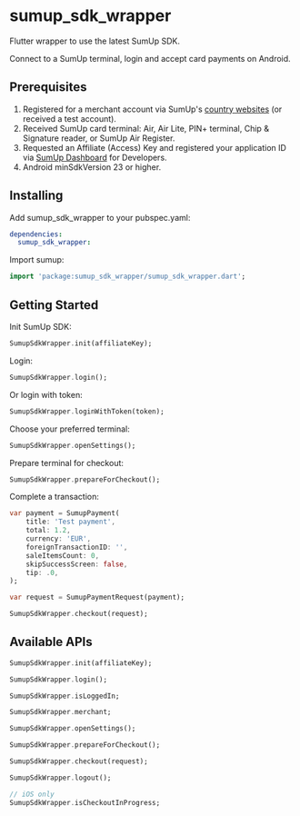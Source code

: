 # sumup_sdk_wrapper

Flutter wrapper to use the latest SumUp SDK.

Connect to a SumUp terminal, login and accept card payments on Android.

## Prerequisites

1) Registered for a merchant account via SumUp's [country websites](https://sumup.de/flour) (or received a test account).
2) Received SumUp card terminal: Air, Air Lite, PIN+ terminal, Chip & Signature reader, or SumUp Air Register.
3) Requested an Affiliate (Access) Key and registered your application ID via [SumUp Dashboard](https://me.sumup.com/developers) for Developers.
4) Android minSdkVersion 23 or higher.

## Installing

Add sumup_sdk_wrapper to your pubspec.yaml:

```yaml
dependencies:
  sumup_sdk_wrapper:
```

Import sumup:

```dart
import 'package:sumup_sdk_wrapper/sumup_sdk_wrapper.dart';
```

## Getting Started

Init SumUp SDK:

```dart
SumupSdkWrapper.init(affiliateKey);
```

Login:

```dart
SumupSdkWrapper.login();
```

Or login with token:

```dart
SumupSdkWrapper.loginWithToken(token);
```

Choose your preferred terminal:

```dart
SumupSdkWrapper.openSettings();
```

Prepare terminal for checkout:

```dart
SumupSdkWrapper.prepareForCheckout();
```

Complete a transaction:

```dart
var payment = SumupPayment(
    title: 'Test payment',
    total: 1.2,
    currency: 'EUR',
    foreignTransactionID: '',
    saleItemsCount: 0,
    skipSuccessScreen: false,
    tip: .0,
);

var request = SumupPaymentRequest(payment);

SumupSdkWrapper.checkout(request);
```

## Available APIs

```dart
SumupSdkWrapper.init(affiliateKey);

SumupSdkWrapper.login();

SumupSdkWrapper.isLoggedIn;

SumupSdkWrapper.merchant;

SumupSdkWrapper.openSettings();

SumupSdkWrapper.prepareForCheckout();

SumupSdkWrapper.checkout(request);

SumupSdkWrapper.logout();

// iOS only
SumupSdkWrapper.isCheckoutInProgress;

```